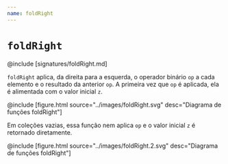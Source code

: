 ```yaml
---
name: foldRight
---
```


# `foldRight`

@include [signatures/foldRight.md]

`foldRight` aplica, da direita para a esquerda, o operador binário `op` a cada elemento e o resultado da anterior `op`.
A primeira vez que `op` é aplicada, ela é alimentada com o valor inicial `z`.

@include [figure.html source="../images/foldRight.svg" desc="Diagrama de funções foldRight"]

Em coleções vazias, essa função nem aplica `op` e o valor inicial `z` é retornado diretamente.

@include [figure.html source="../images/foldRight.2.svg" desc="Diagrama de funções foldRight"]

